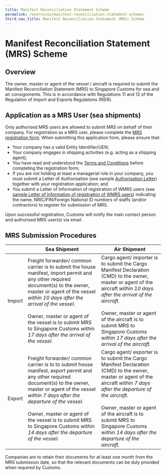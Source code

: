 ```yaml
---
title: Manifest Reconciliation Statement Scheme
permalink: /eservices/manifest-reconciliation-statement-scheme/
third_nav_title: Manifest Reconciliation Statement (MRS) Scheme
---
```

# Manifest Reconciliation Statement (MRS) Scheme

## Overview

The owner, master or agent of the vessel / aircraft is required to submit the Manifest Reconciliation Statement (MRS) to Singapore Customs for sea and air consignments. This is in accordance with Regulations 11 and 12 of the Regulation of Import and Exports Regulations (RIER).

## Application as a MRS User (sea shipments)

Only authorised MRS users are allowed to submit MRS on behalf of their company. For registration as a MRS user, please complete the  [MRS registration form](https://form.gov.sg/#!/5c9dd6bf5b6b230017d50306). When submitting this application form, please ensure that:  

-   Your company has a valid Entity Identifier/UEN; 
-   Your company engages in shipping activities (e.g. acting as a shipping agent);
-   You have read and understood the  [Terms and Conditions](/eservices/manifest%20reconciliation%20statement%20(mrs)%20scheme/manifest-reconciliation-statement-scheme-terms-and-conditions)  before completing the registration form;
-   If you are not holding at least a managerial role in your company, you must submit a Letter of Authorisation  (see sample  [Authorisation Letter](/files/eservices/MRS_Letter_of_Authorisation_2019.docx)) together with your registration application; and 
-   You submit a Letter of Information of registration of WMRS users (see [sample Letter of Information of registration of WMRS users](/files/eservices/sample-letter.docx)) indicating the name, NRIC/FIN/Foreign National ID numbers of staffs (and/or contractors) to register for submission of MRS.

Upon successful registration, Customs will notify the main contact person and authorised MRS user(s) via email.

## MRS Submission Procedures

|   | Sea Shipment  | Air Shipment |
|---|---|--- |
| Import   | Freight forwarder/ common carrier is to submit the house manifest, import permit and any other required document(s) to the owner, master or agent of the vessel  _within 10 days after the arrival of the vessel._ <br><br>   Owner, master or agent of the vessel is to submit MRS to Singapore Customs _within 17 days after the arrival of the vessel._ | Cargo agent/ importer is to submit the Cargo Manifest Declaration (CMD) to the owner, master or agent of the aircraft _within 10 days after the arrival of the aircraft._ <br><br> Owner, master or agent of the aircraft is to submit MRS to Singapore Customs _within 17 days after the arrival of the aircraft._  |
|  Export  | Freight forwarder/ common carrier is to to submit house manifest, export permit and any other required document(s) to the owner, master or agent of the vessel _within 7 days after the departure of the vessel._ <br><br> Owner, master or agent of the vessel is to submit MRS to Singapore Customs _within 14 days after the departure of the vessel._  | Cargo agent/ exporter is to submit the Cargo Manifest Declaration (CMD) to the owner, master or agent of the aircraft _within 7 days after the departure of the aircraft._ <br><br>  Owner, master or agent of the aircraft is to submit MRS to Singapore Customs _within 14 days after the departure of the aircraft._ |

Companies are to retain their documents for at least one month from the MRS submission date, so that the relevant documents can be duly provided when required by Customs.